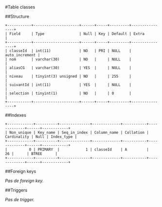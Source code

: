 #Table classes

##Structure

    +-----------+---------------------+------+-----+---------+----------------+
    | Field     | Type                | Null | Key | Default | Extra          |
    +-----------+---------------------+------+-----+---------+----------------+
    | classeId  | int(11)             | NO   | PRI | NULL    | auto_increment |
    | nom       | varchar(30)         | NO   |     | NULL    |                |
    | aliasCG   | varchar(30)         | YES  |     | NULL    |                |
    | niveau    | tinyint(3) unsigned | NO   |     | 255     |                |
    | suivantId | int(11)             | YES  |     | NULL    |                |
    | selection | tinyint(1)          | NO   |     | 0       |                |
    +-----------+---------------------+------+-----+---------+----------------+

##Indexes

    +------------+----------+--------------+-------------+-----------+-------------+------+------------+
    | Non_unique | Key_name | Seq_in_index | Column_name | Collation | Cardinality | Null | Index_type |
    +------------+----------+--------------+-------------+-----------+-------------+------+------------+
    |          0 | PRIMARY  |            1 | classeId    | A         |          26 |      | BTREE      |
    +------------+----------+--------------+-------------+-----------+-------------+------+------------+

##Foreign keys

_Pas de foreign key._

##Triggers

_Pas de trigger._

